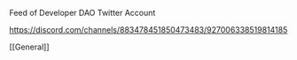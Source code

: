 Feed of Developer DAO Twitter Account

https://discord.com/channels/883478451850473483/927006338519814185

[[General]]